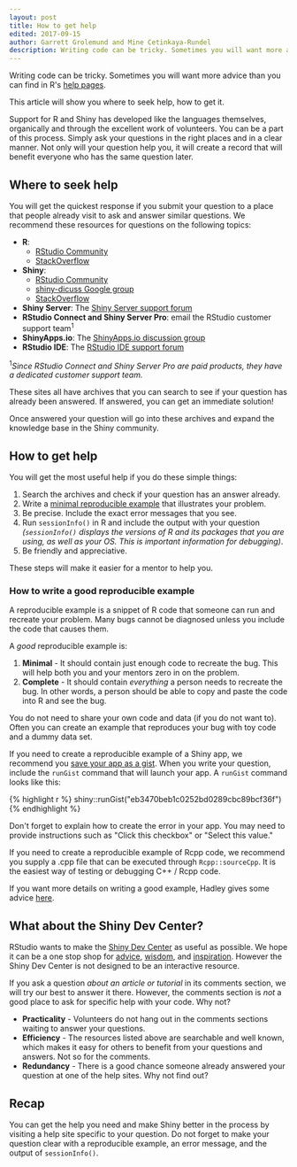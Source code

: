 ```yaml
---
layout: post
title: How to get help
edited: 2017-09-15
author: Garrett Grolemund and Mine Cetinkaya-Rundel
description: Writing code can be tricky. Sometimes you will want more advice than you can find in R's help pages. This article will show you where to seek help, how to get it.
---
```


Writing code can be tricky. Sometimes you will want more advice than you can find in R's [help pages](http://www.rdocumentation.org/).

This article will show you where to seek help, how to get it.

Support for R and Shiny has developed like the languages themselves, organically and through the excellent work of volunteers. You can be a part of this process. Simply ask your questions in the right places and in a clear manner. Not only will your question help you, it will create a record that will benefit everyone who has the same question later.

## Where to seek help

You will get the quickest response if you submit your question to a place that people already visit to ask and answer similar questions. We recommend these resources for questions on the following topics:

* __R__:
  * [RStudio Community](https://community.rstudio.com/)
  * [StackOverflow](http://stackoverflow.com/questions/tagged/r)
* __Shiny__:
  * [RStudio Community](https://community.rstudio.com/c/shiny)
  * [shiny-dicuss Google group](https://groups.google.com/forum/#!forum/shiny-discuss)
  * [StackOverflow](http://stackoverflow.com/questions/tagged/shiny)
* __Shiny Server__: The [Shiny Server support forum](https://support.rstudio.com/hc/communities/public/topics/200092706-Shiny-Server)
* __RStudio Connect and Shiny Server Pro__: email the RStudio customer support team<sup>1</sup>
* __ShinyApps.io__: The [ShinyApps.io discussion group](https://groups.google.com/forum/#!forum/shinyapps-users)
* __RStudio IDE__: The [RStudio IDE support forum](https://support.rstudio.com/hc/communities/public/topics/200022748-RStudio-IDE)

<sup>1</sup>_Since RStudio Connect and Shiny Server Pro are paid products, they have a dedicated customer support team._

These sites all have archives that you can search to see if your question has already been answered. If answered, you can get an immediate solution!

Once answered your question will go into these archives and expand the knowledge base in the Shiny community.

## How to get help

You will get the most useful help if you do these simple things:

1. Search the archives and check if your question has an answer already.
2. Write a [minimal reproducible example](https://www.tidyverse.org/help/#reprex) that illustrates your problem.
3. Be precise. Include the exact error messages that you see.
4. Run `sessionInfo()` in R and include the output with your question _(`sessionInfo()` displays the versions of R and its packages that you are using, as well as your OS. This is important information for debugging)_.
5. Be friendly and appreciative.

These steps will make it easier for a mentor to help you.

### How to write a good reproducible example

A reproducible example is a snippet of R code that someone can run and recreate your problem. Many bugs cannot be diagnosed unless you include the code that causes them.

A _good_ reproducible example is:

1. **Minimal** - It should contain just enough code to recreate the bug. This will help both you and your mentors zero in on the problem.
2. **Complete** - It should contain _everything_ a person needs to recreate the bug. In other words, a person should be able to copy and paste the code into R and see the bug.

You do not need to share your own code and data (if you do not want to). Often you can create an example that reproduces your bug with toy code and a dummy data set.

If you need to create a reproducible example of a Shiny app, we recommend you [save your app as a gist](/tutorial/written-tutorial/lesson7). When you write your question, include the `runGist` command that will launch your app. A `runGist` command looks like this:

{% highlight r %}
shiny::runGist("eb3470beb1c0252bd0289cbc89bcf36f")
{% endhighlight %}

Don't forget to explain how to create the error in your app. You may need to provide instructions such as "Click this checkbox" or "Select this value."

If you need to create a reproducible example of Rcpp code, we recommend you supply a .cpp file that can be executed
through `Rcpp::sourceCpp`. It is the easiest way of testing or
debugging C++ / Rcpp code.

If you want more details on writing a good example, Hadley gives some advice [here](https://gist.github.com/hadley/270442).


## What about the Shiny Dev Center?

RStudio wants to make the [Shiny Dev Center](../../) as useful as possible. We hope it can be a one stop shop for [advice](/articles), [wisdom](/tutorial), and [inspiration](/gallery). However the Shiny Dev Center is not designed to be an interactive resource.

If you ask a question _about an article or tutorial_ in its comments section, we will try our best to answer it there. However, the comments section is _not_ a good place to ask for specific help with your code. Why not?

* __Practicality__ - Volunteers do not hang out in the comments sections waiting to answer your questions.
* __Efficiency__ - The resources listed above are searchable and well known, which makes it easy for others to benefit from your questions and answers. Not so for the comments.
* __Redundancy__ - There is a good chance someone already answered your question at one of the help sites. Why not find out?

## Recap

You can get the help you need and make Shiny better in the process by visiting a help site specific to your question. Do not forget to make your question clear with a reproducible example, an error message, and the output of `sessionInfo()`.
